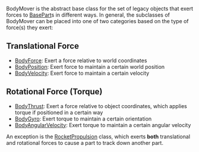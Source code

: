 BodyMover is the abstract base class for the set of legacy objects that exert forces to [BasePart](https://developer.roblox.com/en-us/api-reference/class/BasePart)s in different ways. In general, the subclasses of BodyMover can be placed into one of two categories based on the type of force(s) they exert:

Translational Force
-------------------

*   [BodyForce](https://developer.roblox.com/en-us/api-reference/class/BodyForce): Exert a force relative to world coordinates
*   [BodyPosition](https://developer.roblox.com/en-us/api-reference/class/BodyPosition): Exert force to maintain a certain world position
*   [BodyVelocity](https://developer.roblox.com/en-us/api-reference/class/BodyVelocity): Exert force to maintain a certain velocity

Rotational Force (Torque)
-------------------------

*   [BodyThrust](https://developer.roblox.com/en-us/api-reference/class/BodyThrust): Exert a force relative to object coordinates, which applies torque if positioned in a certain way
*   [BodyGyro](https://developer.roblox.com/en-us/api-reference/class/BodyGyro): Exert torque to maintain a certain orientation
*   [BodyAngularVelocity](https://developer.roblox.com/en-us/api-reference/class/BodyAngularVelocity): Exert torque to maintain a certain angular velocity

An exception is the [RocketPropulsion](https://developer.roblox.com/en-us/api-reference/class/RocketPropulsion) class, which exerts **both** translational and rotational forces to cause a part to track down another part.
